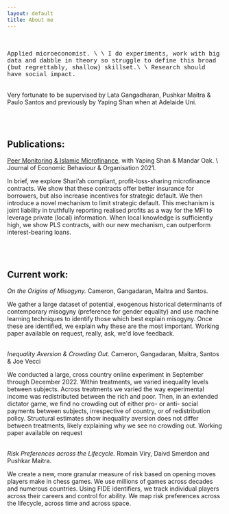 ```yaml
---
layout: default
title: About me
---
```


<br><br>
<span style = "font-family: Courier New">Applied microeconomist. \\
\\
I do experiments, work with big data and dabble in theory so struggle to define this broad (but regrettably, shallow) skillset.\\
\\
Research should have social impact. </span>
<br><br>

Very fortunate to be supervised by Lata Gangadharan, Pushkar Maitra & Paulo Santos and previously by Yaping Shan when at Adelaide Uni.


<br><br>
## Publications:

[Peer Monitoring & Islamic Microfinance](https://doi.org/10.1016/j.jebo.2021.02.001), with Yaping Shan & Mandar Oak. \\
Journal of Economic Behaviour & Organisation 2021.

In brief, we explore Shari’ah compliant, profit-loss-sharing microfinance contracts. We show that these contracts offer better insurance for borrowers, but also increase incentives for strategic default. We then introduce a novel mechanism to limit strategic default. This mechanism is joint liability in truthfully reporting realised profits as a way for the MFI to leverage private (local) information. When local knowledge is sufficiently high, we show PLS contracts, with our new mechanism, can outperform interest-bearing loans. 


<br><br>
## Current work:
<em>On the Origins of Misogyny.</em> Cameron, Gangadaran, Maitra and Santos.

We gather a large dataset of potential, exogenous historical determinants of contemporary misogyny (preference for gender equality) and use machine learning techniques to identify those which best explain misogyny. Once these are identified, we explain why these are the most important. Working paper available on request, really, ask, we'd love feedback.

<br>
<em>Inequality Aversion & Crowding Out.</em> Cameron, Gangadaran, Maitra, Santos & Joe Vecci 	

We conducted a large, cross country online experiment in September through December 2022. Within treatments, we varied inequality levels between subjects. Across treatments we varied the way experimental income was redistributed between the rich and poor. Then, in an extended dictator game, we find no crowding out of either pro- or anti- social payments between subjects, irrespective of country, or of redistribution policy. Structural estimates show inequality aversion does not differ between treatments, likely explaining why we see no crowding out. Working paper available on request

<br>
<em>Risk Preferences across the Lifecycle.</em> Romain Viry, Daivd Smerdon and Pushkar Maitra. 

We create a new, more granular measure of risk based on opening moves players make in chess games. We use millions of games across decades and numerous countries. Using FIDE identifiers, we track individual players across their careers and control for ability. We map risk preferences across the lifecycle, across time and across space.